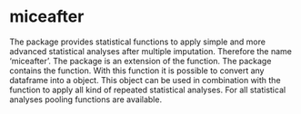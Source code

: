 
<!-- README.md is generated from README.Rmd. Please edit that file -->

# miceafter

The package provides statistical functions to apply simple and more
advanced statistical analyses after multiple imputation. Therefore the
name ‘miceafter’. The package is an extension of the function. The
package contains the function. With this function it is possible to
convert any dataframe into a object. This object can be used in
combination with the function to apply all kind of repeated statistical
analyses. For all statistical analyses pooling functions are available.
